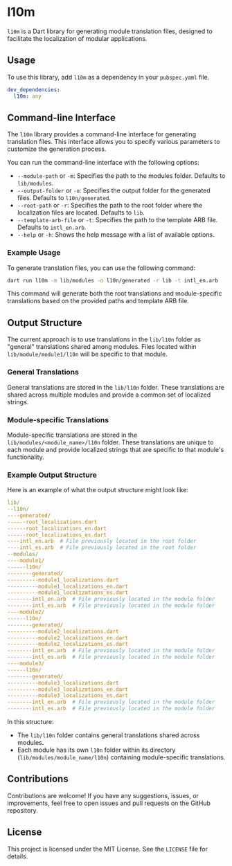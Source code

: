 # l10m

`l10m` is a Dart library for generating module translation files, designed to facilitate the localization of modular applications.

## Usage

To use this library, add `l10m` as a dependency in your `pubspec.yaml` file.

```yaml
dev_dependencies:
  l10m: any
```

## Command-line Interface

The `l10m` library provides a command-line interface for generating translation files. This interface allows you to specify various parameters to customize the generation process.

You can run the command-line interface with the following options:

- `--module-path` or `-m`: Specifies the path to the modules folder. Defaults to `lib/modules`.
- `--output-folder` or `-o`: Specifies the output folder for the generated files. Defaults to `l10n/generated`.
- `--root-path` or `-r`: Specifies the path to the root folder where the localization files are located. Defaults to `lib`.
- `--template-arb-file` or `-t`: Specifies the path to the template ARB file. Defaults to `intl_en.arb`.
- `--help` or `-h`: Shows the help message with a list of available options.

### Example Usage

To generate translation files, you can use the following command:

```bash
dart run l10m -m lib/modules -o l10n/generated -r lib -t intl_en.arb
```

This command will generate both the root translations and module-specific translations based on the provided paths and template ARB file.

## Output Structure

The current approach is to use translations in the `lib/l10n` folder as "general" translations shared among modules. Files located within `lib/module/module1/l10n` will be specific to that module.

### General Translations

General translations are stored in the `lib/l10n` folder. These translations are shared across multiple modules and provide a common set of localized strings.

### Module-specific Translations

Module-specific translations are stored in the `lib/modules/<module_name>/l10n` folder. These translations are unique to each module and provide localized strings that are specific to that module's functionality.

### Example Output Structure

Here is an example of what the output structure might look like:

```yaml
lib/
--l10n/
----generated/
------root_localizations.dart
------root_localizations_en.dart
------root_localizations_es.dart
----intl_en.arb  # File previously located in the root folder
----intl_es.arb  # File previously located in the root folder
--modules/
----module1/
------l10n/
--------generated/
----------module1_localizations.dart
----------module1_localizations_en.dart
----------module1_localizations_es.dart
--------intl_en.arb  # File previously located in the module folder
--------intl_es.arb  # File previously located in the module folder
----module2/
------l10n/
--------generated/
----------module2_localizations.dart
----------module2_localizations_en.dart
----------module2_localizations_es.dart
--------intl_en.arb  # File previously located in the module folder
--------intl_es.arb  # File previously located in the module folder
----module3/
------l10n/
--------generated/
----------module3_localizations.dart
----------module3_localizations_en.dart
----------module3_localizations_es.dart
--------intl_en.arb  # File previously located in the module folder
--------intl_es.arb  # File previously located in the module folder
```

In this structure:

- The `lib/l10n` folder contains general translations shared across modules.
- Each module has its own `l10n` folder within its directory (`lib/modules/module_name/l10n`) containing module-specific translations.

## Contributions

Contributions are welcome! If you have any suggestions, issues, or improvements, feel free to open issues and pull requests on the GitHub repository.

## License

This project is licensed under the MIT License. See the `LICENSE` file for details.
